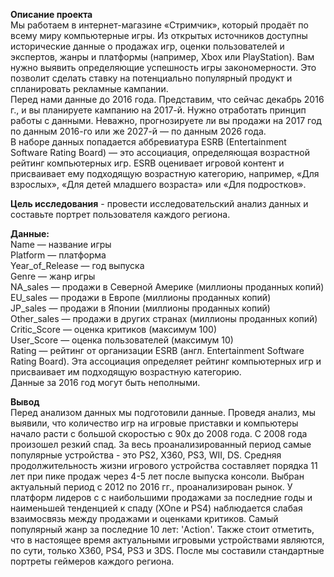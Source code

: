 <b>Описание проекта</b> 
<br/>Мы работаем в интернет-магазине «Стримчик», который продаёт по всему миру компьютерные игры. Из открытых источников доступны исторические данные о продажах игр, оценки пользователей и экспертов, жанры и платформы (например, Xbox или PlayStation). Вам нужно выявить определяющие успешность игры закономерности. Это позволит сделать ставку на потенциально популярный продукт и спланировать рекламные кампании.
<br/>Перед нами данные до 2016 года. Представим, что сейчас декабрь 2016 г., и вы планируете кампанию на 2017-й. Нужно отработать принцип работы с данными. Неважно, прогнозируете ли вы продажи на 2017 год по данным 2016-го или же 2027-й — по данным 2026 года.
<br/>В наборе данных попадается аббревиатура ESRB (Entertainment Software Rating Board) — это ассоциация, определяющая возрастной рейтинг компьютерных игр. ESRB оценивает игровой контент и присваивает ему подходящую возрастную категорию, например, «Для взрослых», «Для детей младшего возраста» или «Для подростков».

**Цель исследования** - провести исследовательский анализ данных и составьте портрет пользователя каждого региона.

**Данные:**
<br/>Name — название игры
<br/>Platform — платформа
<br/>Year_of_Release — год выпуска
<br/>Genre — жанр игры
<br/>NA_sales — продажи в Северной Америке (миллионы проданных копий)
<br/>EU_sales — продажи в Европе (миллионы проданных копий)
<br/>JP_sales — продажи в Японии (миллионы проданных копий)
<br/>Other_sales — продажи в других странах (миллионы проданных копий)
<br/>Critic_Score — оценка критиков (максимум 100)
<br/>User_Score — оценка пользователей (максимум 10)
<br/>Rating — рейтинг от организации ESRB (англ. Entertainment Software Rating Board). Эта ассоциация определяет рейтинг компьютерных игр и присваивает им подходящую возрастную категорию.
<br/>Данные за 2016 год могут быть неполными.

**Вывод**
<br/>Перед анализом данных мы подготовили данные. Проведя анализ, мы выявили, что количество игр на игровые приставки и компьютеры начало расти с большой скоростью с 90х до 2008 года. С 2008 года произошел резкий спад. За весь проанализированный период самые популярные устройства - это PS2, X360, PS3, WII, DS. Средняя продолжительность жизни игрового устройства составляет порядка 11 лет при пике продаж через 4-5 лет после выпуска консоли. Выбран актуальный период с 2012 по 2016 гг., проанализирован рынок. У платформ лидеров c с наибольшими продажами за последние годы и наименьшей тенденцией к спаду (XOne и PS4) наблюдается слабая взаимосвязь между продажами и оценками критиков. Самый популярный жанр за последние 10 лет: 'Action'. Также стоит отметить, что в настоящее время актуальными игровыми устройствами являются, по сути, только X360, PS4, PS3 и 3DS. После мы составили стандартные портреты геймеров каждого региона.

